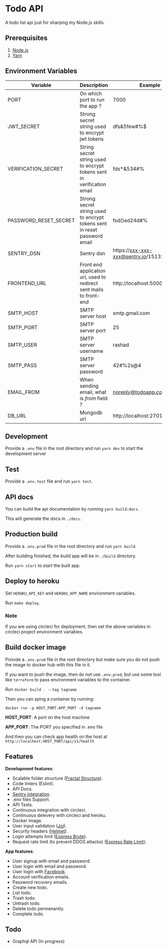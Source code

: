 # Todo API

A todo list api just for sharping my Node.js skills.

## Prerequisites
1. [Node.js](https://nodejs.org)
2. [Yarn](https://yarnpkg.com/)

## Environment Variables
| Variable              | Description                                                              | Example                               |
|-----------------------|--------------------------------------------------------------------------|---------------------------------------|
| PORT                  | On which port to run the app ?                                           | 7000                                  |
| JWT_SECRET            | Strong secret string used to encrypt jwt tokens                          | dfs&5few#%$                           |
| VERIFICATION_SECRET   | String secret string used to encrypt tokens sent in verification email   | fds*&534#%                            |
| PASSWORD_RESET_SECRET | Strong secret string used to encrypt tokens sent in reset password email | fsd()ed24d#%                          |
| SENTRY_DSN            | Sentry dsn                                                               | https://xxx-xxx-xxx@sentry.io/1513113 |
| FRONTEND_URL          | Front end application url, used to redirect sent mails to front-end      | http://localhost:5000                 |
| SMTP_HOST             | SMTP server host                                                         | smtp.gmail.com                        |
| SMTP_PORT             | SMTP server port                                                         | 25                                    |
| SMTP_USER             | SMTP server username                                                     | rashad                                |
| SMTP_PASS             | SMTP server password                                                     | 42#%2s@4                              |
| EMAIL_FROM            | When sending email, what is *from* field ?                               | noreply@todoapp.com                   |
| DB_URL                | Mongodb url                                                              | http://localhost:27017/todoapp        |


## Development
Provide a `.env` file in the root directory and run `yarn dev` to start the development server

## Test
Provide a `.env.test` file and run `yarn test`.

## API docs
You can build the api documentation by running `yarn build:docs`.

This will generate the docs in `./docs`.


## Production build
Provide a `.env.prod` file in the root directory and run `yarn build`.

After building finished, the build app will be in `./build` directory.

Run `yarn start` to start the built app.

## Deploy to heroku
Set `HEROKU_API_KEY` and `HEROKU_APP_NAME` environment variables.

Run `make deploy`.

### Note
If you are using circleci for deployment, then set the above variables in circleci project environment variables.

## Build docker image
Proivde a `.env.prod` file in the root directory but make sure you do not push the image to docker hub with this file in it.

If you want to push the image, then do not use `.env.prod`, but use some tool like `terraform` to pass environment variables to the container.

Run `docker build . --tag tagname`

Then you can sping a container by running:

`docker run -p HOST_PORT:APP_PORT -d tagname`

**HOST_PORT**: A port on the host machine

**APP_PORT**: The PORT you specified in .env file

And then you can check app health on the host at `http://localhost:HOST_PORT/api/v1/health`

## Features

**Development features**:

- Scalable folder structure ([Fractal Structure](https://codeburst.io/fractal-a-nodejs-app-structure-for-infinite-scale-d74dda57ee11)).
- Code linters (Eslint).
- API Docs.
- [Sentry integration](https://sentry.io).
- .env files Support.
- API Tests.
- Continuous integration with circleci.
- Continuous delevery with circleci and heroku.
- Docker image.
- User input validation ([Joi](https://www.npmjs.com/package/@hapi/joi)).
- Security headers ([Helmet](https://www.npmjs.com/package/helmet)).
- Login attempts limit ([Express Brute](https://www.npmjs.com/package/express-brute)).
- Request rate limit (to prevent DDOS attacks) ([Express Rate Limit](https://www.npmjs.com/package/express-rate-limit)).

**App features**:

- User signup with email and password.
- User login with email and password.
- User login with [Facebook](https://www.facebook.com).
- Account verification emails.
- Password recovery emails.
- Create new todo.
- List todo.
- Trash todo.
- Untrash todo.
- Delete todo permenantly.
- Complete todo.

## Todo
- Graphql API (In progress)